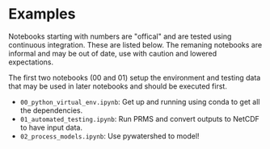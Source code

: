 Examples
========

Notebooks starting with numbers are "offical" and are tested using continuous integration.
These are listed below. The remaning notebooks are informal and may be out of date, use
with caution and lowered expectations.

The first two notebooks (00 and 01) setup the environment and testing data that may be used
in later notebooks and should be executed first.

* `00_python_virtual_env.ipynb`: Get up and running using conda to get all the dependencies.
* `01_automated_testing.ipynb`: Run PRMS and convert outputs to NetCDF to have input data.
* `02_process_models.ipynb`: Use pywatershed to model!
